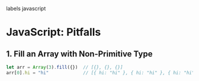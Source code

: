 labels javascript

# JavaScript: Pitfalls

## 1. Fill an Array with Non-Primitive Type
```javascript
let arr = Array(3).fill({})  // [{}, {}, {}]
arr[0].hi = "hi"             // [{ hi: "hi" }, { hi: "hi" }, { hi: "hi" }]
```
